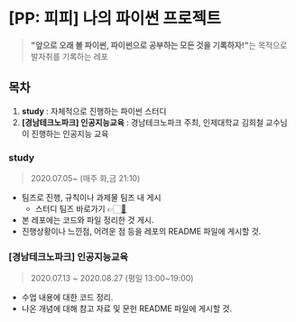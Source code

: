 # [PP: 피피] 나의 파이썬 프로젝트
> <b>"앞으로 오래 볼 파이썬, 파이썬으로 공부하는 모든 것을 기록하자!"</b>는 목적으로 발자취를 기록하는 레포
## 목차
1. <b>study</b> : 자체적으로 진행하는 파이썬 스터디
2. <b>[경남테크노파크] 인공지능교육</b> : 경남테크노파크 주최, 인제대학교 김희철 교수님이 진행하는 인공지능 교육
### study
> 2020.07.05~ (매주 화,금 21:10)
* 팀즈로 진행, 규칙이나 과제물 팀즈 내 게시
  * 스터디 팀즈 바로가기 👉🏻[🐥](https://teams.microsoft.com/l/team/19%3adb7c41a71a774231a9c01dd3c5e7b6d7%40thread.tacv2/conversations?groupId=e94438d7-3445-4ffd-9021-6792a706e3ca&tenantId=01077b59-3e8f-44a8-9009-069c6ff1a24e)
* 본 레포에는 코드와 파일 정리한 것 게시.
* 진행상황이나 느낀점, 어려운 점 등을 레포의 README 파일에 게시할 것.
### [경남테크노파크] 인공지능교육
> 2020.07.13 ~ 2020.08.27 (평일 13:00~19:00)
* 수업 내용에 대한 코드 정리.
* 나온 개념에 대해 참고 자료 및 문헌 README 파일에 게시할 것.
